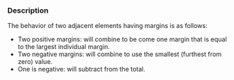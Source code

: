 ### Description
The behavior of two adjacent elements having margins is as follows:
* Two positive margins: will combine to be come one margin that is equal to the largest individual margin.
* Two negative margins: will combine to use the smallest (furthest from zero) value.
* One is negative: will subtract from the total.